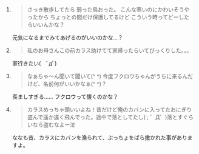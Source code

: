 1. > さっき散歩してたら 弱った鳥おった。 こんな寒いのにかわいそうやったから ちょっとの間だけ保護してるけど こういう時ってどーしたらいいんかな？

   元気になるまでみてあげるのがいいのかな…？

2. > 私のお母さんこの前カラス助けてて家帰ったらいてびっくりした。。。

   家行きたい(　ﾟдﾟ)

3. > なぁちゃ〜ん聞いて聞いて(^ ^) 今度フクロウちゃんがうちに来るんだけど、名前何がいいかなぁ(^ ^)？

   羨ましすぎる…… フクロウって懐くのかな？

4. > カラスめっちゃ頭いいよね！昔だけど俺のカバンに入ってたおにぎり盗んで遥か遠く飛んでった。途中で落としてたし( ; ゜Д゜)落とすぐらいなら盗むなよー泣

   ななも昔、カラスにカバンを漁られて、ぷっちょをばら撒かれた事がありますよ。